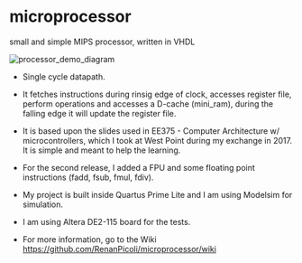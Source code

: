 # microprocessor
small and simple MIPS processor, written in VHDL

![processor_demo_diagram](https://user-images.githubusercontent.com/19754679/198403732-9cdec3b2-5c44-44ea-aee1-94fdf0adceeb.svg)

* Single cycle datapath.

* It fetches instructions during rinsig edge of clock, accesses register file, perform operations and accesses a D-cache (mini_ram),
during the falling edge it will update the register file.

* It is based upon the slides used in EE375 - Computer Architecture w/ microcontrollers, which I took at West Point during my exchange in 2017. It is simple and meant to help the learning.

* For the second release, I added a FPU and some floating point instructions (fadd, fsub, fmul, fdiv).

* My project is built inside Quartus Prime Lite and I am using Modelsim for simulation.

* I am using Altera DE2-115 board for the tests. 

* For more information, go to the Wiki https://github.com/RenanPicoli/microprocessor/wiki
